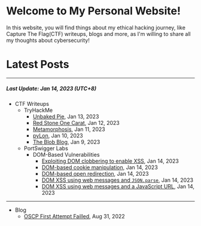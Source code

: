 # Welcome to My Personal Website!

In this website, you will find things about my ethical hacking journey, like Capture The Flag(CTF) writeups, blogs and more, as I'm willing to share all my thoughts about cybersecurity!

# Latest Posts

* * *
##### Last Update: Jan 14, 2023 (UTC+8)

- CTF Writeups
	- TryHackMe
		- [Unbaked Pie](https://siunam321.github.io/ctf/tryhackme/Unbaked-Pie), Jan 13, 2023
		- [Red Stone One Carat](https://siunam321.github.io/ctf/tryhackme/Red-Stone-One-Carat), Jan 12, 2023
		- [Metamorphosis](https://siunam321.github.io/ctf/tryhackme/Metamorphosis), Jan 11, 2023
		- [pyLon](https://siunam321.github.io/ctf/tryhackme/pyLon), Jan 10, 2023
		- [The Blob Blog](https://siunam321.github.io/ctf/tryhackme/The-Blob-Blog), Jan 9, 2023
	- PortSwigger Labs
		- DOM-Based Vulnerabilities
			- [Exploiting DOM clobbering to enable XSS](https://siunam321.github.io/ctf/portswigger-labs/DOM-Based-Vulnerabilities/dom-6), Jan 14, 2023
			- [DOM-based cookie manipulation](https://siunam321.github.io/ctf/portswigger-labs/DOM-Based-Vulnerabilities/dom-5), Jan 14, 2023
			- [DOM-based open redirection](https://siunam321.github.io/ctf/portswigger-labs/DOM-Based-Vulnerabilities/dom-4), Jan 14, 2023
			- [DOM XSS using web messages and `JSON.parse`](https://siunam321.github.io/ctf/portswigger-labs/DOM-Based-Vulnerabilities/dom-3), Jan 14, 2023
			- [DOM XSS using web messages and a JavaScript URL](https://siunam321.github.io/ctf/portswigger-labs/DOM-Based-Vulnerabilities/dom-2), Jan 14, 2023

* * *
- Blog
	- [OSCP First Attempt Failled](https://siunam321.github.io/blog/2022-08-31-OSCP-First-Attempt-Failled), Aug 31, 2022